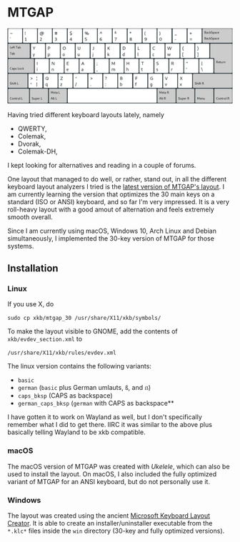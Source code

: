 # MTGAP

![MTGAP 30](images/mtgap_30_basic_small.png)

Having tried different keyboard layouts lately, namely

- QWERTY,
- Colemak,
- Dvorak,
- Colemak-DH,

I kept looking for alternatives and reading in a couple of forums.

One layout that managed to do well, or rather, stand out, in all the different keyboard layout analyzers I tried is the [latest version of MTGAP's layout](https://mathematicalmulticore.wordpress.com/the-keyboard-layout-project/).
I am currently learning the version that optimizes the 30 main keys on a standard (ISO or ANSI) keyboard, and so far I'm very impressed. It is a very roll-heavy layout with a good amout of alternation and feels extremely smooth overall.

Since I am currently using macOS, Windows 10, Arch Linux and Debian simultaneously, I implemented the 30-key version of MTGAP for those systems.

## Installation

### Linux

If you use X, do

    sudo cp xkb/mtgap_30 /usr/share/X11/xkb/symbols/

To make the layout visible to GNOME, add the contents of `xkb/evdev_section.xml` to

    /usr/share/X11/xkb/rules/evdev.xml

The linux version contains the following variants:

- `basic`
- `german` (`basic` plus German umlauts, `ß`, and `ẞ`)
- `caps_bksp` (CAPS as backspace)
- `german_caps_bksp` (`german` with CAPS as backspace**

I have gotten it to work on Wayland as well, but I don't specifically remember what I did to get there. IIRC it was similar to the above plus basically telling Wayland to be xkb compatible.

### macOS

The macOS version of MTGAP was created with *Ukelele*, which can also be used to install the layout. On macOS, I also included the fully optimized variant of MTGAP for an ANSI keyboard, but do not personally use it.

### Windows

The layout was created using the ancient [Microsoft Keyboard Layout Creator](https://www.microsoft.com/en-us/download/details.aspx?id=22339). It is able to create an installer/uninstaller executable from the `*.klc*` files inside the `win` directory (30-key and fully optimized versions).
